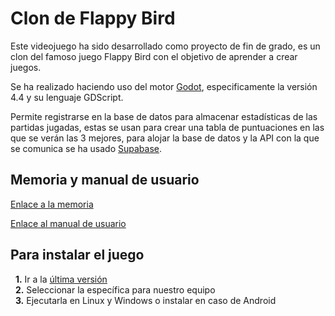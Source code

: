 # Clon de Flappy Bird
Este videojuego ha sido desarrollado como proyecto de fin de grado, es un clon del famoso juego Flappy Bird con el objetivo de aprender a crear juegos.

Se ha realizado haciendo uso del motor [Godot](https://godotengine.org/), especificamente la versión 4.4 y su lenguaje GDScript.

Permite registrarse en la base de datos para almacenar estadísticas de las partidas jugadas, estas se usan para crear una tabla de puntuaciones en las que se verán las 3 mejores, para alojar la base de datos y la API con la que se comunica se ha usado [Supabase](https://supabase.com/).

## Memoria y manual de usuario
[Enlace a la memoria]()

[Enlace al manual de usuario]()

## Para instalar el juego
&nbsp;&nbsp;**1.** Ir a la [última versión](https://github.com/HugoReyHol/clon-flappy-bird/releases/l)\
&nbsp;&nbsp;**2.** Seleccionar la específica para nuestro equipo\
&nbsp;&nbsp;**3.** Ejecutarla en Linux y Windows o instalar en caso de Android
